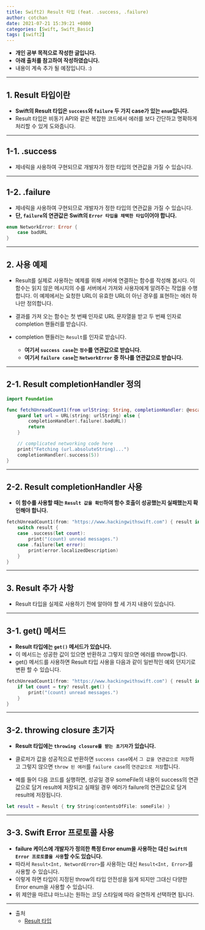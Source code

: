 ```yaml
---
title: Swift2) Result 타입 (feat. .success, .failure)
author: cotchan 
date: 2021-07-21 15:39:21 +0800 
categories: [Swift, Swift_Basic] 
tags: [swift2] 
---
```


+ **개인 공부 목적으로 작성한 글입니다.**
+ **아래 출처를 참고하여 작성하였습니다.**
+ 내용이 계속 추가 될 예정입니다. :)

---

## 1. Result 타입이란

+ **Swift의 Result 타입은 `success`와 `failure` 두 가지 case가 있는 `enum`입니다.**
+ Result 타입은 비동기 API와 같은 복잡한 코드에서 에러를 보다 간단하고 명확하게 처리할 수 있게 도와줍니다.

---

## 1-1. .success

+ 제네릭을 사용하여 구현되므로 개발자가 정한 타입의 연관값을 가질 수 있습니다.

---

## 1-2. .failure

+ 제네릭을 사용하여 구현되므로 개발자가 정한 타입의 연관값을 가질 수 있습니다.
+ **단, `failure`의 연관값은 Swift의 `Error 타입을 채택한 타입`이어야 합니다.**

```swift
enum NetworkError: Error {
    case badURL
}
```

---

## 2. 사용 예제

+ Result를 실제로 사용하는 예제를 위해 서버에 연결하는 함수를 작성해 봅시다. 이 함수는 읽지 않은 메시지의 수를 서버에서 가져와 사용자에게 알려주는 작업을 수행합니다. 이 예제에서는 요청한 URL이 유효한 URL이 아닌 경우를 표현하는 에러 하나만 정의합니다.


+ 결과를 가져 오는 함수는 첫 번째 인자로 URL 문자열을 받고 두 번째 인자로 completion 핸들러를 받습니다. 
+ completion 핸들러는 `Result`를 인자로 받습니다. 
  + **여기서 `success case`는 `정수`를 연관값으로 받습니다.**
  + **여기서 `failure case`는 `NetworkError` 중 하나를 연관값으로 받습니다.**

---

## 2-1. Result completionHandler 정의

```swift
import Foundation

func fetchUnreadCount1(from urlString: String, completionHandler: @escaping (Result<Int, NetworkError>) -> Void)  {
    guard let url = URL(string: urlString) else {
        completionHandler(.failure(.badURL))
        return
    }

    // complicated networking code here
    print("Fetching (url.absoluteString)...")
    completionHandler(.success(5))
}
```

---

## 2-2. Result completionHandler 사용

+ **이 함수를 사용할 때는 `Result 값을 확인`하여 함수 호출이 성공했는지 실패했는지 확인해야 합니다.**

```swift
fetchUnreadCount1(from: "https://www.hackingwithswift.com") { result in
    switch result {
    case .success(let count):
        print("(count) unread messages.")
    case .failure(let error):
        print(error.localizedDescription)
    }
}
```

---

## 3. Result 추가 사항

+ Result 타입을 실제로 사용하기 전에 알아야 할 세 가지 내용이 있습니다.

---

## 3-1. get() 메서드

+ **Result 타입에는 `get()` 메서드가 있습니다.**
+ 이 메서드는 성공한 값이 있으면 반환하고 그렇지 않으면 에러를 throw합니다. 
+ get() 메서드를 사용하면 Result 타입 사용을 다음과 같이 일반적인 예외 던지기로 변환 할 수 있습니다.

```swift
fetchUnreadCount1(from: "https://www.hackingwithswift.com") { result in
    if let count = try? result.get() {
        print("(count) unread messages.")
    }
}
```

---

## 3-2. throwing closure 초기자

+ **Result 타입에는 `throwing closure를 받는 초기자`가 있습니다.**
+ 클로저가 값을 성공적으로 반환하면 `success case`에서 `그 값을 연관값으로 저장`하고 그렇지 않으면 `throw 된 에러`를 `failure case`의 `연관값으로 저장`합니다.

+ 예를 들어 다음 코드를 실행하면, 성공일 경우 someFile의 내용이 success의 연관값으로 담겨 result에 저장되고 실패일 경우 에러가 failure의 연관값으로 담겨 result에 저장됩니다.

```swift
let result = Result { try String(contentsOfFile: someFile) }
```

---


## 3-3. Swift Error 프로토콜 사용

+ **failure 케이스에 개발자가 정의한 특정 Error enum을 사용하는 대신 `Swift의 Error 프로토콜을 사용`할 수도 있습니다.**
+ 따라서 `Result<Int, NetwordError>`를 사용하는 대신 `Result<Int, Error>`를 사용할 수 있습니다. 
+ 이렇게 하면 타입이 지정된 throw의 타입 안전성을 잃게 되지만 그대신 다양한 Error enum을 사용할 수 있습니다. 
+ 위 제안을 따르냐 마느냐는 원하는 코딩 스타일에 따라 유연하게 선택하면 됩니다.

---

+ 출처
  + [Result 타입](https://tech.burt.pe.kr/swift/what-new/swift-5.0/result-type)
